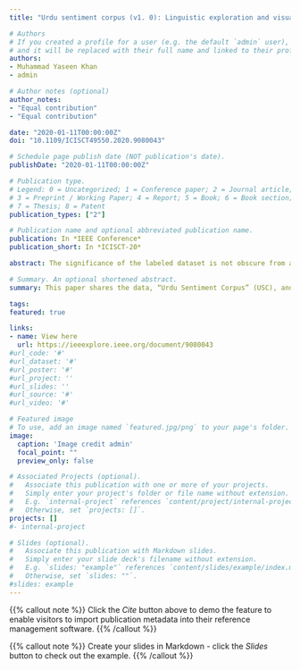 ```yaml
---
title: "Urdu sentiment corpus (v1. 0): Linguistic exploration and visualization of labeled dataset for urdu sentiment analysis"

# Authors
# If you created a profile for a user (e.g. the default `admin` user), write the username (folder name) here 
# and it will be replaced with their full name and linked to their profile.
authors:
- Muhammad Yaseen Khan
- admin

# Author notes (optional)
author_notes:
- "Equal contribution"
- "Equal contribution"

date: "2020-01-11T00:00:00Z"
doi: "10.1109/ICISCT49550.2020.9080043"

# Schedule page publish date (NOT publication's date).
publishDate: "2020-01-11T00:00:00Z"

# Publication type.
# Legend: 0 = Uncategorized; 1 = Conference paper; 2 = Journal article;
# 3 = Preprint / Working Paper; 4 = Report; 5 = Book; 6 = Book section;
# 7 = Thesis; 8 = Patent
publication_types: ["2"]

# Publication name and optional abbreviated publication name.
publication: In *IEEE Conference*
publication_short: In *ICISCT-20*

abstract: The significance of the labeled dataset is not obscure from artificial intelligence practitioners. We have seen much phenomenal work, in natural language processing, for many languages (like English, Chinese, and Arabic, etc.), due to the reason for the availability of substantial data. For the Urdu language, despite the third largest spoken language in the world, very little research work is shown; hence, it is adjudged as a `morphologically rich' but `resource-poor' language. Further, the researchers working on Urdu natural language processing are in a quandary due to the lack of availability of labeled/annotated datasets. This paper shares the data, “Urdu Sentiment Corpus” (USC), and insights therein, of Urdu tweets for the sentiment analysis and polarity detection. The dataset is consisting of tweets, such that it casts a political shadow and presents a competitive environment between two separate political parties versus the government of Pakistan. Overall, the dataset is comprising over 17, 185 tokens with 52% records as positive, and 48 % records as negative. This paper shares the visual insights (from document-level to word-level) into the textual similarities, manifold-learning, etc. In addition to it, this paper also presents a Part-of-Speech wise analysis and an unpretentious technique for the extraction of sentiment lexicons from the corpus.

# Summary. An optional shortened abstract.
summary: This paper shares the data, “Urdu Sentiment Corpus” (USC), and insights therein, of Urdu tweets for the sentiment analysis and polarity detection.

tags:
featured: true

links:
- name: View here
  url: https://ieeexplore.ieee.org/document/9080043
#url_code: '#'
#url_dataset: '#'
#url_poster: '#'
#url_project: ''
#url_slides: ''
#url_source: '#'
#url_video: '#'

# Featured image
# To use, add an image named `featured.jpg/png` to your page's folder. 
image:
  caption: 'Image credit admin'
  focal_point: ""
  preview_only: false

# Associated Projects (optional).
#   Associate this publication with one or more of your projects.
#   Simply enter your project's folder or file name without extension.
#   E.g. `internal-project` references `content/project/internal-project/index.md`.
#   Otherwise, set `projects: []`.
projects: []
#- internal-project

# Slides (optional).
#   Associate this publication with Markdown slides.
#   Simply enter your slide deck's filename without extension.
#   E.g. `slides: "example"` references `content/slides/example/index.md`.
#   Otherwise, set `slides: ""`.
#slides: example
---
```


{{% callout note %}}
Click the *Cite* button above to demo the feature to enable visitors to import publication metadata into their reference management software.
{{% /callout %}}

{{% callout note %}}
Create your slides in Markdown - click the *Slides* button to check out the example.
{{% /callout %}}

